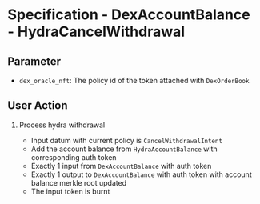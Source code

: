 # Specification - DexAccountBalance - HydraCancelWithdrawal

## Parameter

- `dex_oracle_nft`: The policy id of the token attached with `DexOrderBook`

## User Action

1. Process hydra withdrawal

   - Input datum with current policy is `CancelWithdrawalIntent`
   - Add the account balance from `HydraAccountBalance` with corresponding auth token
   - Exactly 1 input from `DexAccountBalance` with auth token
   - Exactly 1 output to `DexAccountBalance` with auth token with account balance merkle root updated
   - The input token is burnt
